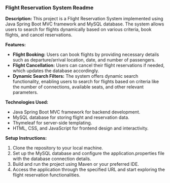 ### Flight Reservation System Readme

**Description:**
This project is a Flight Reservation System implemented using Java Spring Boot MVC framework and MySQL database. The system allows users to search for flights dynamically based on various criteria, book flights, and cancel reservations.

**Features:**
- **Flight Booking:** Users can book flights by providing necessary details such as departure/arrival location, date, and number of passengers.
- **Flight Cancellation:** Users can cancel their flight reservations if needed, which updates the database accordingly.
- **Dynamic Search Filters:** The system offers dynamic search functionality, enabling users to search for flights based on criteria like the number of connections, available seats, and other relevant parameters.

**Technologies Used:**
- Java Spring Boot MVC framework for backend development.
- MySQL database for storing flight and reservation data.
- Thymeleaf for server-side templating.
- HTML, CSS, and JavaScript for frontend design and interactivity.

**Setup Instructions:**
1. Clone the repository to your local machine.
2. Set up the MySQL database and configure the application.properties file with the database connection details.
3. Build and run the project using Maven or your preferred IDE.
4. Access the application through the specified URL and start exploring the flight reservation functionalities.
